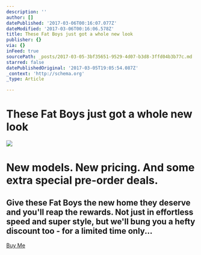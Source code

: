 ```yaml
---
description: ''
author: []
datePublished: '2017-03-06T00:16:07.077Z'
dateModified: '2017-03-06T00:16:06.578Z'
title: These Fat Boys just got a whole new look
publisher: {}
via: {}
inFeed: true
sourcePath: _posts/2017-03-05-3bf35651-9529-4d07-b3d8-3ffd04b3b77c.md
starred: false
datePublishedOriginal: '2017-03-05T19:05:54.087Z'
_context: 'http://schema.org'
_type: Article

---
```

# These Fat Boys just got a whole new look
![](https://the-grid-user-content.s3-us-west-2.amazonaws.com/6ac5afab-85d5-4c07-8b11-e95be94eedbd.jpg)

# New models. New pricing. And some extra special pre-order deals.

## Give these Fat Boys the new home they deserve and you'll reap the rewards. Not just in effortless speed and super style, but we'll bung you a hefty discount too - for a limited time only...
[Buy Me][0]

[0]: http://ridefullgas.com/dm8-series-engineered-for-25mm-tyres/